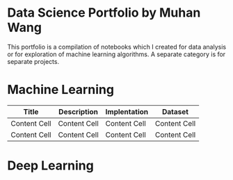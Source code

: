 # Data Science Portfolio by Muhan Wang
This portfolio is a compilation of notebooks which I created for data analysis or for exploration of machine learning algorithms. A separate category is for separate projects.


# Machine Learning

|     Title     |  Description  | Implentation  |    Dataset    |
| ------------- | ------------- | ------------- | ------------- |
| Content Cell  | Content Cell  | Content Cell  | Content Cell  |
| Content Cell  | Content Cell  | Content Cell  | Content Cell  |


# Deep Learning
